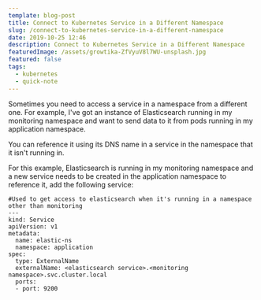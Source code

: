 ```yaml
---
template: blog-post
title: Connect to Kubernetes Service in a Different Namespace
slug: /connect-to-kubernetes-service-in-a-different-namespace
date: 2019-10-25 12:46
description: Connect to Kubernetes Service in a Different Namespace
featuredImage: /assets/growtika-ZfVyuV8l7WU-unsplash.jpg
featured: false
tags:
  - kubernetes
  - quick-note
---
```


Sometimes you need to access a service in a namespace from a different one. For example, I've got an instance of Elasticsearch running in my monitoring namespace and want to send data to it from pods running in my application namespace.

<!--more-->

You can reference it using its DNS name in a service in the namespace that it isn't running in.

For this example, Elasticsearch is running in my monitoring namespace and a new service needs to be created in the application namespace to reference it, add the following service:

```
#Used to get access to elasticsearch when it's running in a namespace other than monitoring
---
kind: Service
apiVersion: v1
metadata:
  name: elastic-ns
  namespace: application
spec:
  type: ExternalName
  externalName: <elasticsearch service>.<monitoring namespace>.svc.cluster.local
  ports:
  - port: 9200
```
